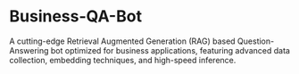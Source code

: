 # Business-QA-Bot
 A cutting-edge Retrieval Augmented Generation (RAG) based Question-Answering bot optimized for business applications, featuring advanced data collection, embedding techniques, and high-speed inference.
